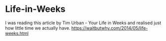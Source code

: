 # Life-in-Weeks
I was reading this article by Tim Urban - Your Life in Weeks and realised just how little time we actually have.  https://waitbutwhy.com/2014/05/life-weeks.html
